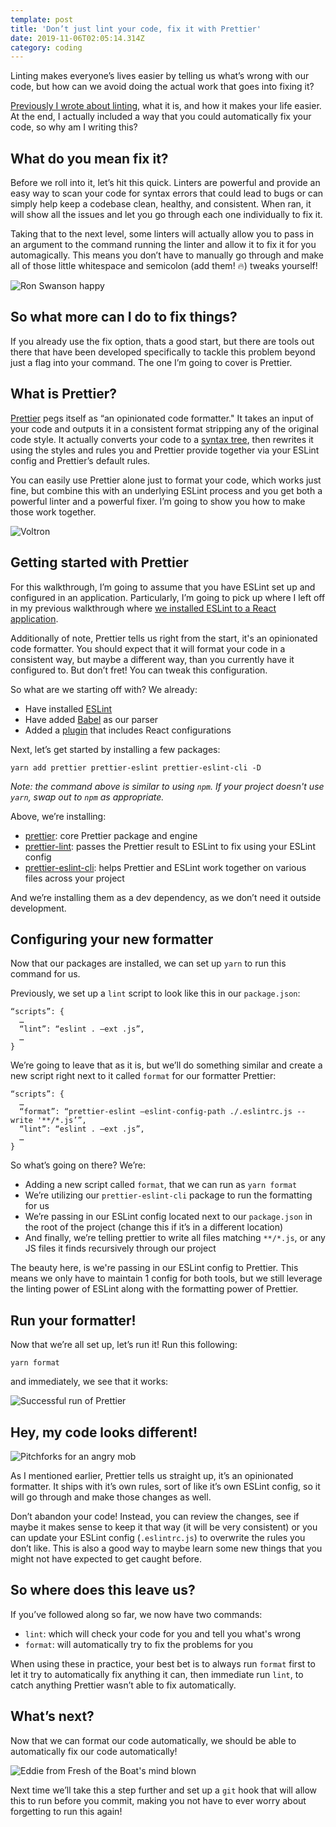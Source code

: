```yaml
---
template: post
title: 'Don’t just lint your code, fix it with Prettier'
date: 2019-11-06T02:05:14.314Z
category: coding
---
```

Linting makes everyone’s lives easier by telling us what’s wrong with our code, but how can we avoid doing the actual work that goes into fixing it?

[Previously I wrote about linting](https://www.freecodecamp.org/news/what-is-linting-and-how-can-it-save-you-time/), what it is, and how it makes your life easier. At the end, I actually included a way that you could automatically fix your code, so why am I writing this?

## What do you mean fix it?

Before we roll into it, let’s hit this quick. Linters are powerful and provide an easy way to scan your code for syntax errors that could lead to bugs or can simply help keep a codebase clean, healthy, and consistent. When ran, it will show all the issues and let you go through each one individually to fix it.

Taking that to the next level, some linters will actually allow you to pass in an argument to the command running the linter and allow it to fix it for you automagically. This means you don’t have to manually go through and make all of those little whitespace and semicolon (add them! 🔥) tweaks yourself!

![Ron Swanson happy](/assets/ron-swanson-happy.gif)

## So what more can I do to fix things?

If you already use the fix option, thats a good start, but there are tools out there that have been developed specifically to tackle this problem beyond just a flag into your command. The one I’m going to cover is Prettier.

## What is Prettier?

[Prettier](https://prettier.io/) pegs itself as “an opinionated code formatter." It takes an input of your code and outputs it in a consistent format stripping any of the original code style. It actually converts your code to a [syntax tree](https://github.com/benjamn/recast), then rewrites it using the styles and rules you and Prettier provide together via your ESLint config and Prettier’s default rules.

You can easily use Prettier alone just to format your code, which works just fine, but combine this with an underlying ESLint process and you get both a powerful linter and a powerful fixer. I’m going to show you how to make those work together.

![Voltron](/assets/voltron.gif)

## Getting started with Prettier

For this walkthrough, I’m going to assume that you have ESLint set up and configured in an application. Particularly, I’m going to pick up where I left off in my previous walkthrough where [we installed ESLint to a React application](https://www.freecodecamp.org/news/what-is-linting-and-how-can-it-save-you-time/).

Additionally of note, Prettier tells us right from the start, it's an opinionated code formatter. You should expect that it will format your code in  a consistent way, but maybe a different way, than you currently have it configured to. But don’t fret! You can tweak this configuration.

So what are we starting off with? We already:

* Have installed [ESLint](https://github.com/eslint/eslint)
* Have added [Babel](https://github.com/babel/babel-eslint) as our parser
* Added a [plugin](https://github.com/yannickcr/eslint-plugin-react) that includes React configurations

Next, let’s get started by installing a few packages:

```
yarn add prettier prettier-eslint prettier-eslint-cli -D
```

_Note: the command above is similar to using `npm`. If your project doesn't use `yarn`, swap out to `npm` as appropriate._

Above, we’re installing:

* [prettier](https://github.com/prettier/prettier): core Prettier package and engine
* [prettier-lint](https://github.com/prettier/prettier-eslint): passes the Prettier result to ESLint to fix using your ESLint config
* [prettier-eslint-cli](https://github.com/prettier/prettier-eslint-cli): helps Prettier and ESLint work together on various files across your project

And we’re installing them as a dev dependency, as we don’t need it outside development.

## Configuring your new formatter

Now that our packages are installed, we can set up `yarn` to run this command for us.

Previously, we set up a `lint` script to look like this in our `package.json`:

```
“scripts”: {
  …
  “lint”: “eslint . —ext .js”,
  …
}
```

We’re going to leave that as it is, but we’ll do something similar and create a new script right next to it called `format` for our formatter Prettier:

```
“scripts”: {
  …
  “format”: “prettier-eslint —eslint-config-path ./.eslintrc.js --write '**/*.js’”,
  “lint”: “eslint . —ext .js”,
  …
}
```

So what’s going on there? We’re:

* Adding a new script called `format`, that we can run as `yarn format`
* We’re utilizing our `prettier-eslint-cli` package to run the formatting for us
* We’re passing in our ESLint config located next to our `package.json` in the root of the project (change this if it’s in a different location)
* And finally, we’re telling prettier to write all files matching `**/*.js`, or any JS files it finds recursively through our project

The beauty here, is we're passing in our ESLint config to Prettier. This means we only have to maintain 1 config for both tools, but we still leverage the linting power of ESLint along with the formatting power of Prettier.

## Run your formatter!

Now that we’re all set up, let’s run it! Run this following:

```
yarn format
```

and immediately, we see that it works:

![Successful run of Prettier](/assets/prettier-command-line-success.png)

## Hey, my code looks different!

![Pitchforks for an angry mob](/assets/spongebob-pitchforks.gif)

As I mentioned earlier, Prettier tells us straight up, it’s an opinionated formatter. It ships with it’s own rules, sort of like it’s own ESLint config, so it will go through and make those changes as well.

Don’t abandon your code! Instead, you can review the changes, see if maybe it makes sense to keep it that way (it will be very consistent) or you can update your ESLint config (`.eslintrc.js`) to overwrite the rules you don’t like. This is also a good way to maybe learn some new things that you might not have expected to get caught before.

## So where does this leave us?

If you’ve followed along so far, we now have two commands:

* `lint`: which will check your code for you and tell you what's wrong
* `format`: will automatically try to fix the problems for you

When using these in practice, your best bet is to always run `format` first to let it try to automatically fix anything it can, then immediate run `lint`, to catch anything Prettier wasn’t able to fix automatically.

## What’s next?

Now that we can format our code automatically, we should be able to automatically fix our code automatically!

![Eddie from Fresh of the Boat's mind blown](/assets/fresh-off-the-boat-mind-blown.gif)

Next time we’ll take this a step further and set up a `git` hook that will allow this to run before you commit, making you not have to ever worry about forgetting to run this again!
